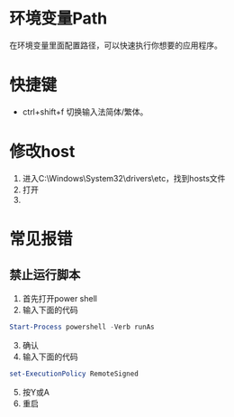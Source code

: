 #  环境变量Path

在环境变量里面配置路径，可以快速执行你想要的应用程序。

# 快捷键

- ctrl+shift+f 切换输入法简体/繁体。

# 修改host

1. 进入C:\Windows\System32\drivers\etc，找到hosts文件
2. 打开
3. 

# 常见报错

## 禁止运行脚本

1. 首先打开power shell
2. 输入下面的代码

```powershell
Start-Process powershell -Verb runAs
```

3. 确认
4. 输入下面的代码

```powershell
set-ExecutionPolicy RemoteSigned
```

5. 按Y或A
6. 重启
